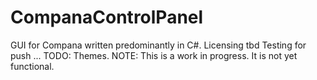 # CompanaControlPanel
GUI for Compana written predominantly in C#. Licensing tbd
Testing for push
...
TODO: Themes.
NOTE: This is a work in progress. It is not yet functional.
